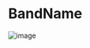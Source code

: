 # BandName

![image](https://github.com/Wellington-lopes/BandName/assets/67521652/f8fc7e22-7a74-4328-8d32-393bc960bc93)
